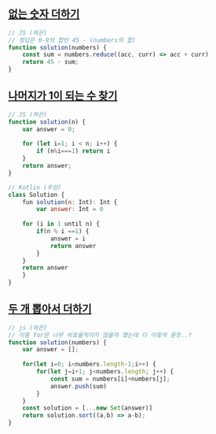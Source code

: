 ## [없는 숫자 더하기](https://school.programmers.co.kr/learn/courses/30/lessons/86051)

```js
// JS (하은)
// 정답은 0-9의 합인 45 - (numbers의 합)
function solution(numbers) {   
    const sum = numbers.reduce((acc, curr) => acc + curr)
    return 45 - sum;
}
```

## [나머지가 1이 되는 수 찾기](https://school.programmers.co.kr/learn/courses/30/lessons/87389)

```js
// JS (하은)
function solution(n) {
    var answer = 0;
    
    for (let i=1; i < n; i++) {
        if (n%i===1) return i
    }
    return answer;
}

// Kotlin (우성)
class Solution {
    fun solution(n: Int): Int {
        var answer: Int = 0
        
    for (i in 1 until n) {
        if(n % i ==1) {
            answer = i
            return answer
        }
    }
    return answer
    }
}
```

## [두 개 뽑아서 더하기](https://school.programmers.co.kr/learn/courses/30/lessons/68644)

```js
// js (하은)
// 이중 for문 너무 비효율적이지 않을까 했는데 다 이렇게 푼듯..?
function solution(numbers) {
    var answer = [];
  
    for(let i=0; i<numbers.length-1;i++) {
        for(let j=i+1; j<numbers.length; j++) {
            const sum = numbers[i]+numbers[j];
            answer.push(sum)
        }
    }
    const solution = [...new Set(answer)]
    return solution.sort((a,b) => a-b);
}
```
